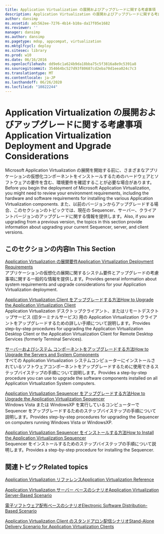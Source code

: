 ```yaml
---
title: Application Virtualization の展開およびアップグレードに関する考慮事項
description: Application Virtualization の展開およびアップグレードに関する考慮事項
author: dansimp
ms.assetid: adc562ee-7276-4b14-b10a-da17f05e1682
ms.reviewer: ''
manager: dansimp
ms.author: dansimp
ms.pagetype: mdop, appcompat, virtualization
ms.mktglfcycl: deploy
ms.sitesec: library
ms.prod: w10
ms.date: 06/16/2016
ms.openlocfilehash: dd9e6c1a624b9da18bba75c5f3816a8e9c5391a8
ms.sourcegitcommit: 354664bc527d93f80687cd2eba70d1eea024c7c3
ms.translationtype: MT
ms.contentlocale: ja-JP
ms.lasthandoff: 06/26/2020
ms.locfileid: "10822244"
---
```

# <span data-ttu-id="2506e-103">Application Virtualization の展開およびアップグレードに関する考慮事項</span><span class="sxs-lookup"><span data-stu-id="2506e-103">Application Virtualization Deployment and Upgrade Considerations</span></span>


<span data-ttu-id="2506e-104">Microsoft Application Virtualization の展開を開始する前に、さまざまなアプリケーションの仮想化コンポーネントをインストールするためのハードウェアとソフトウェアの要件を含む、環境要件を確認することが必要な場合があります。</span><span class="sxs-lookup"><span data-stu-id="2506e-104">Before you begin the deployment of Microsoft Application Virtualization, you might need to review your environment requirements, including the hardware and software requirements for installing the various Application Virtualization components.</span></span> <span data-ttu-id="2506e-105">また、以前のバージョンからアップグレードする場合、このセクションのトピックでは、現在の Sequencer、サーバー、クライアントバージョンのアップグレードに関する情報を提供します。</span><span class="sxs-lookup"><span data-stu-id="2506e-105">Also, if you are upgrading from a previous version, the topics in this section provide information about upgrading your current Sequencer, server, and client versions.</span></span>

## <span data-ttu-id="2506e-106">このセクションの内容</span><span class="sxs-lookup"><span data-stu-id="2506e-106">In This Section</span></span>


<a href="" id="application-virtualization-deployment-requirements"></a>[<span data-ttu-id="2506e-107">Application Virtualization の展開要件</span><span class="sxs-lookup"><span data-stu-id="2506e-107">Application Virtualization Deployment Requirements</span></span>](application-virtualization-deployment-requirements.md)  
<span data-ttu-id="2506e-108">アプリケーションの仮想化の展開に関するシステム要件とアップグレードの考慮事項に関する一般的な情報を提供します。</span><span class="sxs-lookup"><span data-stu-id="2506e-108">Provides general information about system requirements and upgrade considerations for your Application Virtualization deployment.</span></span>

<a href="" id="how-to-upgrade-the-application-virtualization-client"></a>[<span data-ttu-id="2506e-109">Application Virtualization Client をアップグレードする方法</span><span class="sxs-lookup"><span data-stu-id="2506e-109">How to Upgrade the Application Virtualization Client</span></span>](how-to-upgrade-the-application-virtualization-client.md)  
<span data-ttu-id="2506e-110">Application Virtualization デスクトップクライアント、またはリモートデスクトップサービス (旧ターミナルサービス) 用の Application Virtualization クライアントをアップグレードするための詳しい手順について説明します。</span><span class="sxs-lookup"><span data-stu-id="2506e-110">Provides step-by-step procedures for upgrading the Application Virtualization Desktop Client or the Application Virtualization Client for Remote Desktop Services (formerly Terminal Services).</span></span>

<a href="" id="how-to-upgrade-the-servers-and-system-components"></a>[<span data-ttu-id="2506e-111">サーバーおよびシステム コンポーネントをアップグレードする方法</span><span class="sxs-lookup"><span data-stu-id="2506e-111">How to Upgrade the Servers and System Components</span></span>](how-to-upgrade-the-servers-and-system-components.md)  
<span data-ttu-id="2506e-112">すべての Application Virtualization システムコンピューターにインストールされているソフトウェアコンポーネントをアップグレードするために使用できるステップバイステップの手順について説明します。</span><span class="sxs-lookup"><span data-stu-id="2506e-112">Provides a step-by-step procedure you can use to upgrade the software components installed on all Application Virtualization System computers.</span></span>

<a href="" id="how-to-upgrade-the-application-virtualization-sequencer"></a>[<span data-ttu-id="2506e-113">Application Virtualization Sequencer をアップグレードする方法</span><span class="sxs-lookup"><span data-stu-id="2506e-113">How to Upgrade the Application Virtualization Sequencer</span></span>](how-to-upgrade-the-application-virtualization-sequencer.md)  
<span data-ttu-id="2506e-114">Windows Vista または WindowsXP を実行しているコンピューターで Sequencer をアップグレードするためのステップバイステップの手順について説明します。</span><span class="sxs-lookup"><span data-stu-id="2506e-114">Provides step-by-step procedures for upgrading the Sequencer on computers running Windows Vista or WindowsXP.</span></span>

<a href="" id="how-to-install-the-application-virtualization-sequencer"></a>[<span data-ttu-id="2506e-115">Application Virtualization Sequencer をインストールする方法</span><span class="sxs-lookup"><span data-stu-id="2506e-115">How to Install the Application Virtualization Sequencer</span></span>](how-to-install-the-application-virtualization-sequencer.md)  
<span data-ttu-id="2506e-116">Sequencer をインストールするためのステップバイステップの手順について説明します。</span><span class="sxs-lookup"><span data-stu-id="2506e-116">Provides a step-by-step procedure for installing the Sequencer.</span></span>

## <span data-ttu-id="2506e-117">関連トピック</span><span class="sxs-lookup"><span data-stu-id="2506e-117">Related topics</span></span>


[<span data-ttu-id="2506e-118">Application Virtualization リファレンス</span><span class="sxs-lookup"><span data-stu-id="2506e-118">Application Virtualization Reference</span></span>](application-virtualization-reference.md)

[<span data-ttu-id="2506e-119">Application Virtualization サーバー ベースのシナリオ</span><span class="sxs-lookup"><span data-stu-id="2506e-119">Application Virtualization Server-Based Scenario</span></span>](application-virtualization-server-based-scenario.md)

[<span data-ttu-id="2506e-120">電子ソフトウェア配布ベースのシナリオ</span><span class="sxs-lookup"><span data-stu-id="2506e-120">Electronic Software Distribution-Based Scenario</span></span>](electronic-software-distribution-based-scenario.md)

[<span data-ttu-id="2506e-121">Application Virtualization Client のスタンドアロン配信シナリオ</span><span class="sxs-lookup"><span data-stu-id="2506e-121">Stand-Alone Delivery Scenario for Application Virtualization Clients</span></span>](stand-alone-delivery-scenario-for-application-virtualization-clients.md)

 

 





